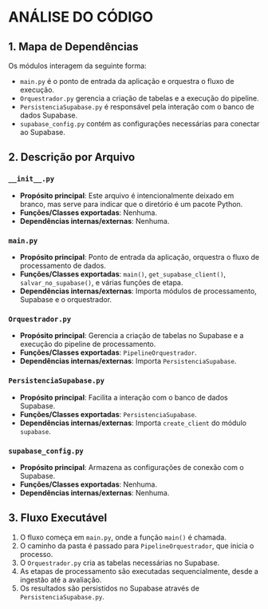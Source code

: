 # ANÁLISE DO CÓDIGO

## 1. Mapa de Dependências
Os módulos interagem da seguinte forma:
- `main.py` é o ponto de entrada da aplicação e orquestra o fluxo de execução.
- `Orquestrador.py` gerencia a criação de tabelas e a execução do pipeline.
- `PersistenciaSupabase.py` é responsável pela interação com o banco de dados Supabase.
- `supabase_config.py` contém as configurações necessárias para conectar ao Supabase.

## 2. Descrição por Arquivo

### `__init__.py`
- **Propósito principal**: Este arquivo é intencionalmente deixado em branco, mas serve para indicar que o diretório é um pacote Python.
- **Funções/Classes exportadas**: Nenhuma.
- **Dependências internas/externas**: Nenhuma.

### `main.py`
- **Propósito principal**: Ponto de entrada da aplicação, orquestra o fluxo de processamento de dados.
- **Funções/Classes exportadas**: `main()`, `get_supabase_client()`, `salvar_no_supabase()`, e várias funções de etapa.
- **Dependências internas/externas**: Importa módulos de processamento, Supabase e o orquestrador.

### `Orquestrador.py`
- **Propósito principal**: Gerencia a criação de tabelas no Supabase e a execução do pipeline de processamento.
- **Funções/Classes exportadas**: `PipelineOrquestrador`.
- **Dependências internas/externas**: Importa `PersistenciaSupabase`.

### `PersistenciaSupabase.py`
- **Propósito principal**: Facilita a interação com o banco de dados Supabase.
- **Funções/Classes exportadas**: `PersistenciaSupabase`.
- **Dependências internas/externas**: Importa `create_client` do módulo `supabase`.

### `supabase_config.py`
- **Propósito principal**: Armazena as configurações de conexão com o Supabase.
- **Funções/Classes exportadas**: Nenhuma.
- **Dependências internas/externas**: Nenhuma.

## 3. Fluxo Executável
1. O fluxo começa em `main.py`, onde a função `main()` é chamada.
2. O caminho da pasta é passado para `PipelineOrquestrador`, que inicia o processo.
3. O `Orquestrador.py` cria as tabelas necessárias no Supabase.
4. As etapas de processamento são executadas sequencialmente, desde a ingestão até a avaliação.
5. Os resultados são persistidos no Supabase através de `PersistenciaSupabase.py`.